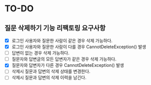 # TO-DO

## 질문 삭제하기 기능 리팩토링 요구사항
- [x] 로그인 사용자와 질문한 사람이 같은 경우 삭제 가능하다.
- [x] 로그인 사용자와 질문한 사람이 다를 경우 CannotDeleteException() 발생
- [ ] 답변이 없는 경우 삭제 가능하다.
- [ ] 질문자와 답변글의 모든 답변자가 같은 경우 삭제 가능하다.
- [x] 질문자와 답변자가 다른 경우 CannotDeleteException() 발생
- [ ] 삭제시 질문과 답변의 삭제 상태를 변경한다.
- [ ] 삭제시 질문과 답변의 삭제 이력을 남긴다. 